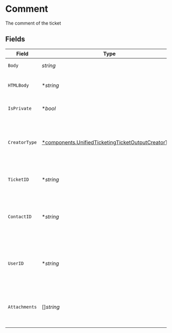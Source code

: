 # Comment

The comment of the ticket


## Fields

| Field                                                                                                                     | Type                                                                                                                      | Required                                                                                                                  | Description                                                                                                               | Example                                                                                                                   |
| ------------------------------------------------------------------------------------------------------------------------- | ------------------------------------------------------------------------------------------------------------------------- | ------------------------------------------------------------------------------------------------------------------------- | ------------------------------------------------------------------------------------------------------------------------- | ------------------------------------------------------------------------------------------------------------------------- |
| `Body`                                                                                                                    | *string*                                                                                                                  | :heavy_check_mark:                                                                                                        | The body of the comment                                                                                                   | Assigned to Eric !                                                                                                        |
| `HTMLBody`                                                                                                                | **string*                                                                                                                 | :heavy_minus_sign:                                                                                                        | The html body of the comment                                                                                              | <p>Assigned to Eric !</p>                                                                                                 |
| `IsPrivate`                                                                                                               | **bool*                                                                                                                   | :heavy_minus_sign:                                                                                                        | The public status of the comment                                                                                          | false                                                                                                                     |
| `CreatorType`                                                                                                             | [*components.UnifiedTicketingTicketOutputCreatorType](../../models/components/unifiedticketingticketoutputcreatortype.md) | :heavy_minus_sign:                                                                                                        | The creator type of the comment. Authorized values are either USER or CONTACT                                             | USER                                                                                                                      |
| `TicketID`                                                                                                                | **string*                                                                                                                 | :heavy_minus_sign:                                                                                                        | The UUID of the ticket the comment is tied to                                                                             | 801f9ede-c698-4e66-a7fc-48d19eebaa4f                                                                                      |
| `ContactID`                                                                                                               | **string*                                                                                                                 | :heavy_minus_sign:                                                                                                        | The UUID of the contact which the comment belongs to (if no user_id specified)                                            | 801f9ede-c698-4e66-a7fc-48d19eebaa4f                                                                                      |
| `UserID`                                                                                                                  | **string*                                                                                                                 | :heavy_minus_sign:                                                                                                        | The UUID of the user which the comment belongs to (if no contact_id specified)                                            | 801f9ede-c698-4e66-a7fc-48d19eebaa4f                                                                                      |
| `Attachments`                                                                                                             | []*string*                                                                                                                | :heavy_minus_sign:                                                                                                        | The attachements UUIDs tied to the comment                                                                                | [<br/>"801f9ede-c698-4e66-a7fc-48d19eebaa4f"<br/>]                                                                        |